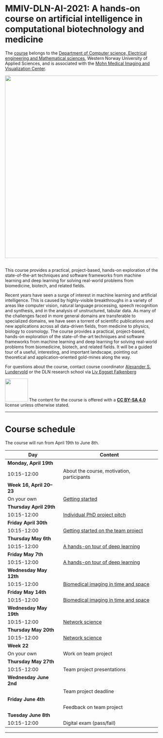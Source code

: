 # MMIV-DLN-AI-2021: A hands-on course on artificial intelligence in computational biotechnology and medicine 

The [course](https://www.digitallifenorway.org/research-school/events/a-hands-on-introduction-to-artificial-intelligence.html) belongs to the [Department of Computer science, Electrical engineering and Mathematical sciences](https://www.hvl.no/en/about/management/faculty-of-engineering-and-science/department-of-computer-science-electrical-engineering-and-mathematical-sciences-ny-side), Western Norway University of Applied Sciences, and is associated with the [Mohn Medical Imaging and Visualization Center](https://mmiv.no/).

<div style="text-align:center"><img src="./assets/dln-ai_logo.png" width="600"></div> <br>

This course provides a practical, project-based, hands-on exploration of the state-of-the-art techniques and software frameworks from machine learning and deep learning for solving real-world problems from biomedicine, biotech, and related fields. 

Recent years have seen a surge of interest in machine learning and artificial intelligence. This is caused by highly-visible breakthroughs in a variety of areas like computer vision, natural language processing, speech recognition and synthesis, and in the analysis of unstructured, tabular data. As many of the challenges faced in more general domains are transferable to specialized domains, we have seen a torrent of scientific publications and new applications across all data-driven fields, from medicine to physics, biology to cosmology. The course provides a practical, project-based, hands-on exploration of the state-of-the-art techniques and software frameworks from machine learning and deep learning for solving real-world problems from biomedicine, biotech, and related fields. It will be a guided tour of a useful, interesting, and important landscape, pointing out theoretical and application-oriented gold-mines along the way. 

For questions about the course, contact course coordinator [Alexander S. Lundervold](https://www.hvl.no/en/employee/?user=3610493) or the DLN research school via [Liv Eggset Falkenberg](liv.falkenberg@ntnu.no)



<img src="./assets/cc_by_sa.png" width="75"> The content for the course is offered with a <b><a href="http://creativecommons.org/licenses/by-sa/4.0">CC BY-SA 4.0</a></b> license unless otherwise stated.


______________________________________________________


# Course schedule

The course will run from April 19th to June 8th. 

| Day       |  Content
|------------|------------
|**Monday, April 19th**|                                                  |
|10:15-12:00 | About the course, motivation, participants |
|**Week 16, April 20&ndash;23**|                                                |
|On your own | [Getting started](0-getting_started)|
|**Thursday April 29th**|                                                  |
|10:15-12:00 | [Individual PhD project pitch](project_pitch) |
|**Friday April 30th**|                                                  |
|10:15-12:00 | [Getting started on the team project](team_project) |
|**Thursday May 6th**|                                                  |
|10:15-12:00 | [A hands-on tour of deep learning](1-deep_learning) |
|**Friday May 7th**|                                                  |
|10:15-12:00 | [A hands-on tour of deep learning](1-deep_learning) |
|**Wednesday May 12th**|                                                  |
|10:15-12:00 | [Biomedical imaging in time and space](2-biomedical_imaging) |
|**Friday May 14th**|                                                  |
|10:15-12:00 | [Biomedical imaging in time and space](2-biomedical_imaging) |
|**Wednesday May 19th**|                                                  |
|10:15-12:00 | [Network science](3-network_science)  |
|**Thursday May 20th**|                                                  |
|10:15-12:00 | [Network science](3-network_science)  |
|**Week 22**|                                                  |
|On your own | Work on team project |
|**Thursday May 27th**|                                                  |
|10:15-12:00 | Team project presentations |
|**Wednesday June 2nd**|                                                  |
| | Team project deadline |
|**Friday June 4th**|                                                  |
| | Feedback on team project |
|**Tuesday June 8th**|                                                  |
|10:15-12:00 | Digital exam (pass/fail)|



______________________________________________________
